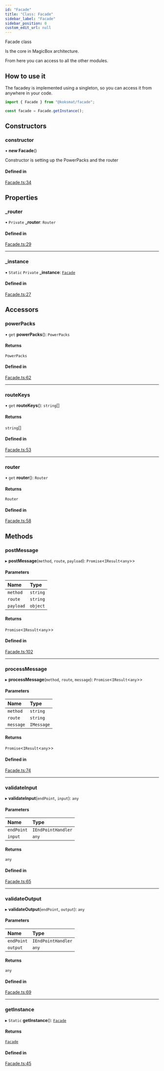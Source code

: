 ```yaml
---
id: "Facade"
title: "Class: Facade"
sidebar_label: "Facade"
sidebar_position: 0
custom_edit_url: null
---
```


Facade class

Is the core in MagicBox architecture.

From here you can access to all the other modules. 

## How to use it
The facadey is implemented using a singleton, so you can access it from anywhere in your code.
```typescript
import { Facade } from "@koksmat/facade";

const facade = Facade.getInstance();

```

## Constructors

### constructor

• **new Facade**()

Constructor is setting up the PowerPacks and the router

#### Defined in

[Facade.ts:34](https://github.com/koksmat-com/magicbox/blob/8ea5210/businesslogic/facade/src/Facade.ts#L34)

## Properties

### \_router

• `Private` **\_router**: `Router`

#### Defined in

[Facade.ts:29](https://github.com/koksmat-com/magicbox/blob/8ea5210/businesslogic/facade/src/Facade.ts#L29)

___

### \_instance

▪ `Static` `Private` **\_instance**: [`Facade`](Facade.md)

#### Defined in

[Facade.ts:27](https://github.com/koksmat-com/magicbox/blob/8ea5210/businesslogic/facade/src/Facade.ts#L27)

## Accessors

### powerPacks

• `get` **powerPacks**(): `PowerPacks`

#### Returns

`PowerPacks`

#### Defined in

[Facade.ts:62](https://github.com/koksmat-com/magicbox/blob/8ea5210/businesslogic/facade/src/Facade.ts#L62)

___

### routeKeys

• `get` **routeKeys**(): `string`[]

#### Returns

`string`[]

#### Defined in

[Facade.ts:53](https://github.com/koksmat-com/magicbox/blob/8ea5210/businesslogic/facade/src/Facade.ts#L53)

___

### router

• `get` **router**(): `Router`

#### Returns

`Router`

#### Defined in

[Facade.ts:58](https://github.com/koksmat-com/magicbox/blob/8ea5210/businesslogic/facade/src/Facade.ts#L58)

## Methods

### postMessage

▸ **postMessage**(`method`, `route`, `payload`): `Promise`<`IResult`<`any`\>\>

#### Parameters

| Name | Type |
| :------ | :------ |
| `method` | `string` |
| `route` | `string` |
| `payload` | `object` |

#### Returns

`Promise`<`IResult`<`any`\>\>

#### Defined in

[Facade.ts:102](https://github.com/koksmat-com/magicbox/blob/8ea5210/businesslogic/facade/src/Facade.ts#L102)

___

### processMessage

▸ **processMessage**(`method`, `route`, `message`): `Promise`<`IResult`<`any`\>\>

#### Parameters

| Name | Type |
| :------ | :------ |
| `method` | `string` |
| `route` | `string` |
| `message` | `IMessage` |

#### Returns

`Promise`<`IResult`<`any`\>\>

#### Defined in

[Facade.ts:74](https://github.com/koksmat-com/magicbox/blob/8ea5210/businesslogic/facade/src/Facade.ts#L74)

___

### validateInput

▸ **validateInput**(`endPoint`, `input`): `any`

#### Parameters

| Name | Type |
| :------ | :------ |
| `endPoint` | `IEndPointHandler` |
| `input` | `any` |

#### Returns

`any`

#### Defined in

[Facade.ts:65](https://github.com/koksmat-com/magicbox/blob/8ea5210/businesslogic/facade/src/Facade.ts#L65)

___

### validateOutput

▸ **validateOutput**(`endPoint`, `output`): `any`

#### Parameters

| Name | Type |
| :------ | :------ |
| `endPoint` | `IEndPointHandler` |
| `output` | `any` |

#### Returns

`any`

#### Defined in

[Facade.ts:69](https://github.com/koksmat-com/magicbox/blob/8ea5210/businesslogic/facade/src/Facade.ts#L69)

___

### getInstance

▸ `Static` **getInstance**(): [`Facade`](Facade.md)

#### Returns

[`Facade`](Facade.md)

#### Defined in

[Facade.ts:45](https://github.com/koksmat-com/magicbox/blob/8ea5210/businesslogic/facade/src/Facade.ts#L45)
